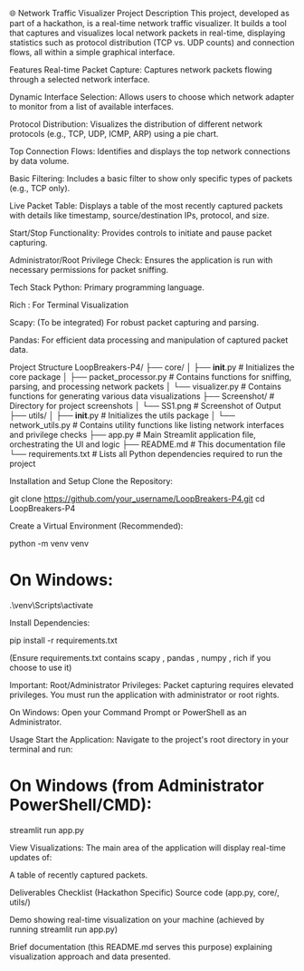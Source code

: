 🌐 Network Traffic Visualizer
Project Description
This project, developed as part of a hackathon, is a real-time network traffic visualizer. It builds a tool that captures and visualizes local network packets in real-time, displaying statistics such as protocol distribution (TCP vs. UDP counts) and connection flows, all within a simple graphical interface.

Features
Real-time Packet Capture: Captures network packets flowing through a selected network interface.

Dynamic Interface Selection: Allows users to choose which network adapter to monitor from a list of available interfaces.

Protocol Distribution: Visualizes the distribution of different network protocols (e.g., TCP, UDP, ICMP, ARP) using a pie chart.

Top Connection Flows: Identifies and displays the top network connections by data volume.

Basic Filtering: Includes a basic filter to show only specific types of packets (e.g., TCP only).

Live Packet Table: Displays a table of the most recently captured packets with details like timestamp, source/destination IPs, protocol, and size.

Start/Stop Functionality: Provides controls to initiate and pause packet capturing.

Administrator/Root Privilege Check: Ensures the application is run with necessary permissions for packet sniffing.

Tech Stack
Python: Primary programming language.

Rich : For Terminal Visualization

Scapy: (To be integrated) For robust packet capturing and parsing.

Pandas: For efficient data processing and manipulation of captured packet data.


Project Structure
LoopBreakers-P4/
├── core/
│   ├── __init__.py             # Initializes the core package
│   ├── packet_processor.py     # Contains functions for sniffing, parsing, and processing network packets
│   └── visualizer.py           # Contains functions for generating various data visualizations
├── Screenshot/                 # Directory for project screenshots
│   └── SS1.png                 # Screenshot of Output
├── utils/
│   ├── __init__.py             # Initializes the utils package
│   └── network_utils.py        # Contains utility functions like listing network interfaces and privilege checks
├── app.py                      # Main Streamlit application file, orchestrating the UI and logic
├── README.md                   # This documentation file
└── requirements.txt            # Lists all Python dependencies required to run the project

Installation and Setup
Clone the Repository:

git clone https://github.com/your_username/LoopBreakers-P4.git
cd LoopBreakers-P4

Create a Virtual Environment (Recommended):

python -m venv venv
# On Windows:
.\venv\Scripts\activate

Install Dependencies:

pip install -r requirements.txt

(Ensure requirements.txt contains scapy , pandas , numpy , rich if you choose to use it)

Important: Root/Administrator Privileges:
Packet capturing requires elevated privileges. You must run the application with administrator or root rights.

On Windows: Open your Command Prompt or PowerShell as an Administrator.

Usage
Start the Application:
Navigate to the project's root directory in your terminal and run:

# On Windows (from Administrator PowerShell/CMD):
streamlit run app.py

View Visualizations:
The main area of the application will display real-time updates of:

A table of recently captured packets.

Deliverables Checklist (Hackathon Specific)
 Source code (app.py, core/, utils/)

 Demo showing real-time visualization on your machine (achieved by running streamlit run app.py)

 Brief documentation (this README.md serves this purpose) explaining visualization approach and data presented.



